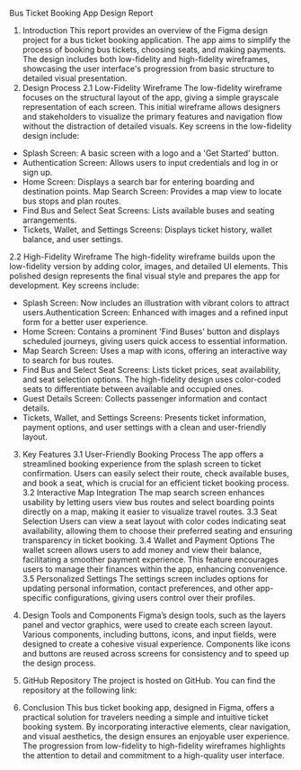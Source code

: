 Bus Ticket Booking App Design Report
1. Introduction
This report provides an overview of the Figma design project for a bus ticket booking application. The app aims to simplify the process of booking bus tickets, choosing seats, and making payments. The design includes both low-fidelity and high-fidelity wireframes, showcasing the user interface's progression from basic structure to detailed visual presentation.
2. Design Process
2.1 Low-Fidelity Wireframe
The low-fidelity wireframe focuses on the structural layout of the app, giving a simple grayscale representation of each screen. This initial wireframe allows designers and stakeholders to visualize the primary features and navigation flow without the distraction of detailed visuals. Key screens in the low-fidelity design include:
- Splash Screen: A basic screen with a logo and a 'Get Started' button.
- Authentication Screen: Allows users to input credentials and log in or sign up.
- Home Screen: Displays a search bar for entering boarding and destination points.	Map Search Screen: Provides a map view to locate bus stops and plan routes.
- Find Bus and Select Seat Screens: Lists available buses and seating arrangements.
- Tickets, Wallet, and Settings Screens: Displays ticket history, wallet balance, and user settings.
 
2.2 High-Fidelity Wireframe
The high-fidelity wireframe builds upon the low-fidelity version by adding color, images, and detailed UI elements. This polished design represents the final visual style and prepares the app for development. Key screens include:
- Splash Screen: Now includes an illustration with vibrant colors to attract users.Authentication Screen: Enhanced with images and a refined input form for a better user experience.
- Home Screen: Contains a prominent 'Find Buses' button and displays scheduled journeys, giving users quick access to essential information.
- Map Search Screen: Uses a map with icons, offering an interactive way to search for bus routes.
- Find Bus and Select Seat Screens: Lists ticket prices, seat availability, and seat selection options. The high-fidelity design uses color-coded seats to differentiate between available and occupied ones.
- Guest Details Screen: Collects passenger information and contact details.
- Tickets, Wallet, and Settings Screens: Presents ticket information, payment options, and user settings with a clean and user-friendly layout. 

3. Key Features
3.1 User-Friendly Booking Process
The app offers a streamlined booking experience from the splash screen to ticket confirmation. Users can easily select their route, check available buses, and book a seat, which is crucial for an efficient ticket booking process.
3.2 Interactive Map Integration
The map search screen enhances usability by letting users view bus routes and select boarding points directly on a map, making it easier to visualize travel routes.
3.3 Seat Selection
Users can view a seat layout with color codes indicating seat availability, allowing them to choose their preferred seating and ensuring transparency in ticket booking.
3.4 Wallet and Payment Options
The wallet screen allows users to add money and view their balance, facilitating a smoother payment experience. This feature encourages users to manage their finances within the app, enhancing convenience.
3.5 Personalized Settings
The settings screen includes options for updating personal information, contact preferences, and other app-specific configurations, giving users control over their profiles.
4. Design Tools and Components
Figma’s design tools, such as the layers panel and vector graphics, were used to create each screen layout. Various components, including buttons, icons, and input fields, were designed to create a cohesive visual experience. Components like icons and buttons are reused across screens for consistency and to speed up the design process.
5. GitHub Repository
The project is hosted on GitHub. You can find the repository at the following link:
 
6. Conclusion
This bus ticket booking app, designed in Figma, offers a practical solution for travelers needing a simple and intuitive ticket booking system. By incorporating interactive elements, clear navigation, and visual aesthetics, the design ensures an enjoyable user experience. The progression from low-fidelity to high-fidelity wireframes highlights the attention to detail and commitment to a high-quality user interface.
